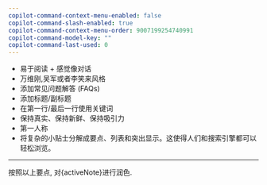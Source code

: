 ```yaml
---
copilot-command-context-menu-enabled: false
copilot-command-slash-enabled: true
copilot-command-context-menu-order: 9007199254740991
copilot-command-model-key: ""
copilot-command-last-used: 0
---
```


* 易于阅读 + 感觉像对话
* 万维刚,吴军或者李笑来风格
* 添加常见问题解答 (FAQs)
* 添加标题/副标题
* 在第一行/最后一行使用关键词
* 保持真实、保持新鲜、保持吸引力
* 第一人称
* 将复杂的小贴士分解成要点、列表和突出显示。这使得人们和搜索引擎都可以轻松浏览。
---
按照以上要点, 对{activeNote}进行润色.